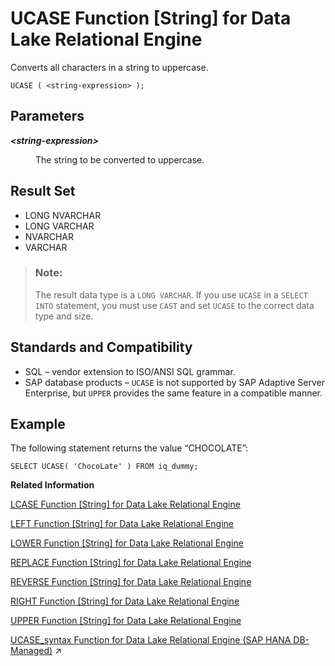 <!-- loioa58c382984f2101586a7d1f6dcf499c3 -->

# UCASE Function \[String\] for Data Lake Relational Engine

Converts all characters in a string to uppercase.



```
UCASE ( <string-expression> );
```



<a name="loioa58c382984f2101586a7d1f6dcf499c3__UCASE_parm1"/>

## Parameters


<dl>
<dt><b>

*<string-expression\>*

</b></dt>
<dd>

The string to be converted to uppercase.



</dd>
</dl>



<a name="loioa58c382984f2101586a7d1f6dcf499c3__UCASE_ruturns1"/>

## Result Set

-   LONG NVARCHAR
-   LONG VARCHAR
-   NVARCHAR
-   VARCHAR

> ### Note:  
> The result data type is a `LONG VARCHAR`. If you use `UCASE` in a `SELECT INTO` statement, you must use `CAST` and set `UCASE` to the correct data type and size.



<a name="loioa58c382984f2101586a7d1f6dcf499c3__UCASE_standards1"/>

## Standards and Compatibility

-   SQL – vendor extension to ISO/ANSI SQL grammar.
-   SAP database products – `UCASE` is not supported by SAP Adaptive Server Enterprise, but `UPPER` provides the same feature in a compatible manner.



<a name="loioa58c382984f2101586a7d1f6dcf499c3__UCASE_example1"/>

## Example

The following statement returns the value “CHOCOLATE”:

```
SELECT UCASE( 'ChocoLate' ) FROM iq_dummy;
```

**Related Information**  


[LCASE Function \[String\] for Data Lake Relational Engine](lcase-function-string-for-data-lake-relational-engine-a55c82d.md "Converts all characters in a string to lowercase.")

[LEFT Function \[String\] for Data Lake Relational Engine](left-function-string-for-data-lake-relational-engine-a55d883.md "Returns a specified number of characters from the beginning of a string.")

[LOWER Function \[String\] for Data Lake Relational Engine](lower-function-string-for-data-lake-relational-engine-a561324.md "Converts all characters in a string to lowercase.")

[REPLACE Function \[String\] for Data Lake Relational Engine](replace-function-string-for-data-lake-relational-engine-a579952.md "Replaces all occurrences of a substring with another substring.")

[REVERSE Function \[String\] for Data Lake Relational Engine](reverse-function-string-for-data-lake-relational-engine-a57a972.md "Takes one argument as an input of type BINARY or STRING and returns the specified string with characters listed in reverse order.")

[RIGHT Function \[String\] for Data Lake Relational Engine](right-function-string-for-data-lake-relational-engine-a57b364.md "Returns the rightmost characters of a string.")

[UPPER Function \[String\] for Data Lake Relational Engine](upper-function-string-for-data-lake-relational-engine-a58cbc0.md "Converts all characters in a string to uppercase.")

[UCASE_syntax Function for Data Lake Relational Engine (SAP HANA DB-Managed)](https://help.sap.com/viewer/a898e08b84f21015969fa437e89860c8/2024_1_QRC/en-US/3c1a297f45ba489283c80d39e97a4218.html "Converts all characters in a string to uppercase.") :arrow_upper_right:

